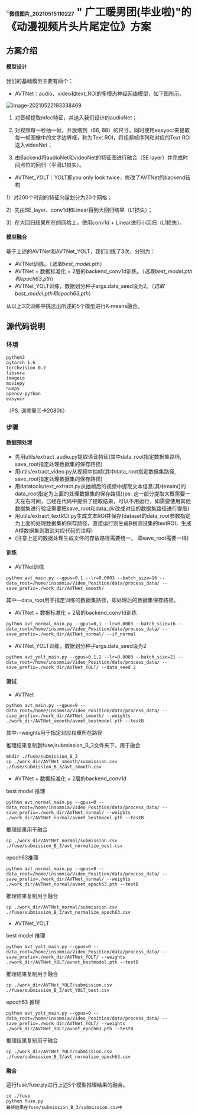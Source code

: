 # <img src="https://i.loli.net/2021/05/22/TkJWnd7fQvsoqhR.png" alt="微信图片_20210515110227" style="zoom: 50%;" />   " 广工暖男团(毕业啦)"的《动漫视频片头片尾定位》方案

## 方案介绍

#### 模型设计

我们的基础模型主要有两个：

* AVTNet：audio、video和text_ROI的多模态神经网络模型，如下图所示。

![image-20210522193338469](https://i.loli.net/2021/05/22/DT6xiBXa2mOApHs.png)

1) 对音频提取mfcc特征，并送入我们设计的audioNet；

2) 对视频每一秒抽一帧，并放缩到（66, 88）的尺寸，同时使用easyocr来提取每一帧图像中的文字边界框，称为Text ROI，将视频帧序列和对应的Text ROI送入videoNet；

3) 由Backend将audioNet和videoNet的特征图进行融合（SE layer）并完成时间点位的回归（平滑L1损失）。

* AVTNet_YOLT：YOLT即you only look twice，修改了AVTNet的backend结构

1）对200个时刻的特征向量划分为20个网格；

2）先由SE_layer、conv1d和Linear得到大回归结果（L1损失）；

3）在大回归结果所在的网格上，使用conv1d + Linear进行小回归（L1损失）。

#### 模型融合

基于上述的AVTNet和AVTNet_YOLT，我们训练了3次，分别为：

* AVTNet训练。（*选取best_model.pth*）
* AVTNet + 数据标准化 + 2层的backend_conv1d训练。（*选取best_model.pth和epoch63.pth*）
* AVTNet_YOLT训练，数据划分种子args.data_seed设为2。（*选取best_model.pth和epoch63.pth*）

从以上3次训练中挑选出所述的5个模型进行K-means融合。

## 源代码说明

### 环境

```
python3
pytorch 1.6
torchvision 0.7
libsora
imageio
moviepy
numpy
opencv-python
easyocr
```

（PS. 训练需三卡2080ti）

### 步骤

#### 数据预处理

* 先用utils/extract_audio.py提取语音特征(其中data_root指定数据集路径, save_root指定处理数据集的保存路径)
* 用utils/extract_video.py从视频中抽帧(其中data_root指定数据集路径, save_root指定处理数据集的保存路径)
* 用datatools/text_extract.py从抽帧后的视频中提取文本信息(其中main()的data_root指定为上面的处理数据集的保存路径)(ps: 这一部分提取大概需要一天左右时间，已经在代码中提供了提取结果，可以不用运行，如需要使用其他数据集进行验证需要把save_root和data_dir改成对应的数据集路径进行提取)
* 用utils/extract_textROI.py生成文本ROI并保存(dataset的data_root参数指定为上面的处理数据集的保存路径，直接运行则生成B榜测试集的textROI，生成A榜数据集则取消对应代码的注释)
* (注意上述的数据处理生成文件的存放路径需要统一， 即save_root需要一样)

#### 训练

* AVTNet训练

```
python avt_main.py --gpus=0,1 --lr=0.0003 --batch_size=16 --data_root=/home/insomnia/Video_Position/data/process_data/ --save_prefix=./work_dir/AVTNet_smooth/
```

其中--data_root用于指定训练的数据集路径，即处理后的数据集保存路径。



* AVTNet + 数据标准化 + 2层的backend_conv1d训练

```
python avt_normal_main.py --gpus=0,1 --lr=0.0003 --batch_size=16 --data_root=/home/insomnia/Video_Position/data/process_data/ --save_prefix=./work_dir/AVTNet_normal/ --if_normal
```



* AVTNet_YOLT训练，数据划分种子args.data_seed设为2

```
python avt_yolt_main.py --gpus=0,1,2 --lr=0.0003 --batch_size=21 --data_root=/home/insomnia/Video_Position/data/process_data/ --save_prefix=./work_dir/AVTNet_YOLT/ --data_seed 2
```

#### 测试

* AVTNet

```
python avt_main.py --gpus=0 --data_root=/home/insomnia/Video_Position/data/process_data/ --save_prefix=./work_dir/AVTNet_smooth/ --weights ./work_dir/AVTNet_smooth/avnet_bestmodel.pth --testB
```

其中--weights用于指定对应权重所在路径

推理结果复制到fuse/submission_B_3文件夹下，用于融合

```
mkdir ./fuse/submission_B_3
cp ./work_dir/AVTNet_smooth/submission.csv ./fuse/submission_B_3/avt_smooth.csv
```



* AVTNet + 数据标准化 + 2层的backend_conv1d

best model 推理

```
python avt_normal_main.py --gpus=0 --data_root=/home/insomnia/Video_Position/data/process_data/ --save_prefix=./work_dir/AVTNet_normal/ --weights ./work_dir/AVTNet_normal/avnet_bestmodel.pth --testB
```

推理结果用于融合

```
cp ./work_dir/AVTNet_normal/submission.csv ./fuse/submission_B_3/avt_normalize_best.csv
```



epoch63推理

```
python avt_normal_main.py --gpus=0 --data_root=/home/insomnia/Video_Position/data/process_data/ --save_prefix=./work_dir/AVTNet_normal/ --weights ./work_dir/AVTNet_normal/avnet_epoch63.pth --testB
```

推理结果复制用于融合

```
cp ./work_dir/AVTNet_normal/submission.csv ./fuse/submission_B_3/avt_normalize_epoch63.csv
```



* AVTNet_YOLT

best model 推理

```
python avt_yolt_main.py --gpus=0 --data_root=/home/insomnia/Video_Position/data/process_data/ --save_prefix=./work_dir/AVTNet_YOLT/ --weights ./work_dir/AVTNet_YOLT/avnet_bestmodel.pth --testB
```

推理结果复制用于融合

```
cp ./work_dir/AVTNet_YOLT/submission.csv ./fuse/submission_B_3/avt_YOLT_best.csv
```



epoch63 推理

```
python avt_yolt_main.py --gpus=0 --data_root=/home/insomnia/Video_Position/data/process_data/ --save_prefix=./work_dir/AVTNet_YOLT/ --weights ./work_dir/AVTNet_YOLT/avnet_epoch63.pth --testB
```

推理结果复制用于融合

```
cp ./work_dir/AVTNet_YOLT/submission.csv ./fuse/submission_B_3/avt_normalize_epoch63.csv
```



#### 融合

运行fuse/fuse.py进行上述5个模型推理结果的融合。

```
cd ./fuse
python fuse.py
最终结果在fuse/submission_B_3/submission.csv中
```

